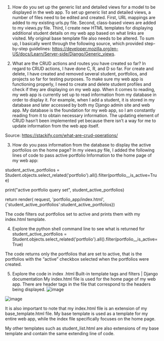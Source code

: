 1. How do you set up the generic list and detailed views for a model to be displayed in the web app.
To set up generic list and detailed views, a number of files need to be edited and created. First, URL mappings are added to my existing urls.py file. Second, class-based views are added to my views.py file. Third, I create new HTML templates for displaying additional student details on my web app based on what links are visited. My original base template file also needs to be altered. To sum up, I basically went through the following source, which provided step-by-step guidelines: https://developer.mozilla.org/en-US/docs/Learn/Server-side/Django/Generic_views.

2. What are the CRUD actions and routes you have created so far?
In regard to CRUD actions, I have done C, R, and D so far. For create and delete, I have created and removed several student, portfolios, and projects so far for testing purposes. To make sure my web app is functioning properly, I need to create and delete student profiles and check if they are displaying on my web app. When it comes to reading, my web app is currently set up to read information from my database in order to display it. For example, when I add a student, it is stored in my database and later accessed by both my Django admin site and web app. My database is the foundation for my web app, so I am constantly reading from it to obtain necessary information. The updating element of CRUD hasn’t been implemented yet because there isn’t a way for me to update information from the web app itself.

Source: https://stackify.com/what-are-crud-operations/

3. How do you pass information from the database to display the active portfolios on the home page? 
In my views.py file, I added the following lines of code to pass active portfolio 
Information to the home page of my web app:
	
student_active_portfolios = Student.objects.select_related('portfolio').all().filter(portfolio__is_active=True)

print("active portfolio query set", student_active_portfolios)

return render( request, 'portfolio_app/index.html', {'student_active_portfolios':student_active_portfolios})

The code filters out portfolios set to active and prints them with my index.html template.

4. Explore the python shell command line to see what is returned for 
student_active_portfolios = Student.objects.select_related('portfolio').all().filter(portfolio__is_active=True) 

The code returns only the portfolios that are set to active, that is the portfolios with the “active” checkbox selected when the portfolios were created.

5. Explore the code in index .html Built-in template tags and filters | Django documentation 
My index.html file is used for the home page of my web app. There are header tags in the file that correspond to the headers being displayed.
![image](https://github.com/Awsome-O-clocks/CS-3300/assets/98108967/640a4213-f6e4-43e8-a5a4-2a8e3b8e94a9)

![image](https://github.com/Awsome-O-clocks/CS-3300/assets/98108967/cfb84a4a-117c-4f97-bb34-183253cf96cd)

It is also important to note that my index.html file is an extension of my base_template.html file. My base template is used as a template for my entire web app, while the index file specifically focuses on the home page.
 
My other templates such as student_list.html are also extensions of my base template and contain the same extending line of code.

